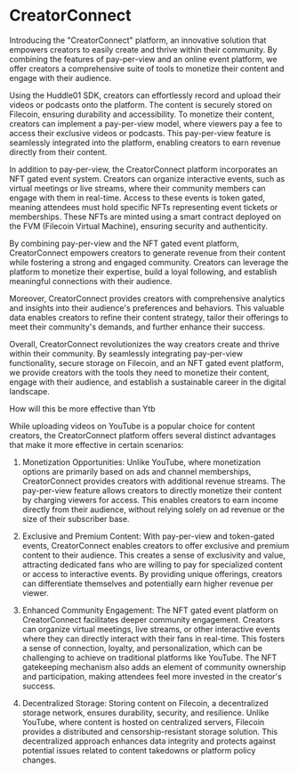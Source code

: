 # CreatorConnect

Introducing the "CreatorConnect" platform, an innovative solution that empowers creators to easily create and thrive within their community. By combining the features of pay-per-view and an online event platform, we offer creators a comprehensive suite of tools to monetize their content and engage with their audience.

Using the Huddle01 SDK, creators can effortlessly record and upload their videos or podcasts onto the platform. The content is securely stored on Filecoin, ensuring durability and accessibility. To monetize their content, creators can implement a pay-per-view model, where viewers pay a fee to access their exclusive videos or podcasts. This pay-per-view feature is seamlessly integrated into the platform, enabling creators to earn revenue directly from their content.

In addition to pay-per-view, the CreatorConnect platform incorporates an NFT gated event system. Creators can organize interactive events, such as virtual meetings or live streams, where their community members can engage with them in real-time. Access to these events is token gated, meaning attendees must hold specific NFTs representing event tickets or memberships. These NFTs are minted using a smart contract deployed on the FVM (Filecoin Virtual Machine), ensuring security and authenticity.

By combining pay-per-view and the NFT gated event platform, CreatorConnect empowers creators to generate revenue from their content while fostering a strong and engaged community. Creators can leverage the platform to monetize their expertise, build a loyal following, and establish meaningful connections with their audience.

Moreover, CreatorConnect provides creators with comprehensive analytics and insights into their audience's preferences and behaviors. This valuable data enables creators to refine their content strategy, tailor their offerings to meet their community's demands, and further enhance their success.

Overall, CreatorConnect revolutionizes the way creators create and thrive within their community. By seamlessly integrating pay-per-view functionality, secure storage on Filecoin, and an NFT gated event platform, we provide creators with the tools they need to monetize their content, engage with their audience, and establish a sustainable career in the digital landscape.

How will this be more effective than Ytb

While uploading videos on YouTube is a popular choice for content creators, the CreatorConnect platform offers several distinct advantages that make it more effective in certain scenarios:

1. Monetization Opportunities: Unlike YouTube, where monetization options are primarily based on ads and channel memberships, CreatorConnect provides creators with additional revenue streams. The pay-per-view feature allows creators to directly monetize their content by charging viewers for access. This enables creators to earn income directly from their audience, without relying solely on ad revenue or the size of their subscriber base.

2. Exclusive and Premium Content: With pay-per-view and token-gated events, CreatorConnect enables creators to offer exclusive and premium content to their audience. This creates a sense of exclusivity and value, attracting dedicated fans who are willing to pay for specialized content or access to interactive events. By providing unique offerings, creators can differentiate themselves and potentially earn higher revenue per viewer.

3. Enhanced Community Engagement: The NFT gated event platform on CreatorConnect facilitates deeper community engagement. Creators can organize virtual meetings, live streams, or other interactive events where they can directly interact with their fans in real-time. This fosters a sense of connection, loyalty, and personalization, which can be challenging to achieve on traditional platforms like YouTube. The NFT gatekeeping mechanism also adds an element of community ownership and participation, making attendees feel more invested in the creator's success.

4. Decentralized Storage: Storing content on Filecoin, a decentralized storage network, ensures durability, security, and resilience. Unlike YouTube, where content is hosted on centralized servers, Filecoin provides a distributed and censorship-resistant storage solution. This decentralized approach enhances data integrity and protects against potential issues related to content takedowns or platform policy changes.
